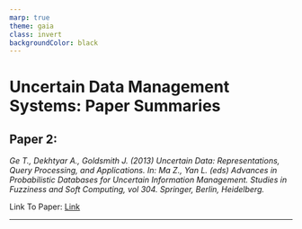 ```yaml
---
marp: true
theme: gaia
class: invert
backgroundColor: black
---
```


# Uncertain Data Management Systems: Paper Summaries

## Paper 2:

_Ge T., Dekhtyar A., Goldsmith J. (2013) Uncertain Data: Representations, Query Processing, and Applications. In: Ma Z., Yan L. (eds) Advances in Probabilistic Databases for Uncertain Information Management. Studies in Fuzziness and Soft Computing, vol 304. Springer, Berlin, Heidelberg._

Link To Paper: [Link](https://sci-hub.do/10.1007/978-3-642-37509-5_4) 

---



